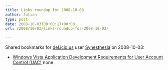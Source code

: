 ```yaml
---
title: Links roundup for 2008-10-03
author: Julian
type: post
date: 2008-10-03T08:00:17+00:00
url: /2008/10/03/links-roundup-for-2008-10-03/

---
```

Shared bookmarks for [del.icio.us][1] user [Synesthesia][2] on 2008-10-03:

  * [Windows Vista Application Development Requirements for User Account Control (UAC)][3] 
    none</li> </ul>

 [1]: http://del.icio.us/
 [2]: http://del.icio.us/synesthesia
 [3]: http://msdn.microsoft.com/en-us/library/aa905330.aspx